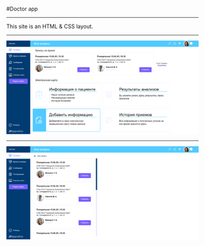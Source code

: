 #Doctor app
____
This site is an HTML & CSS layout.
____
![Image](https://github.com/amandany/DoctorApp-React/raw/main/screen/first.png)
____
![Image](https://github.com/amandany/DoctorApp-React/raw/main/screen/second.png)
